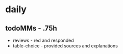 # daily

## todoMMs - .75h
* reviews - red and responded
* table-choice - provided sources and explanations
